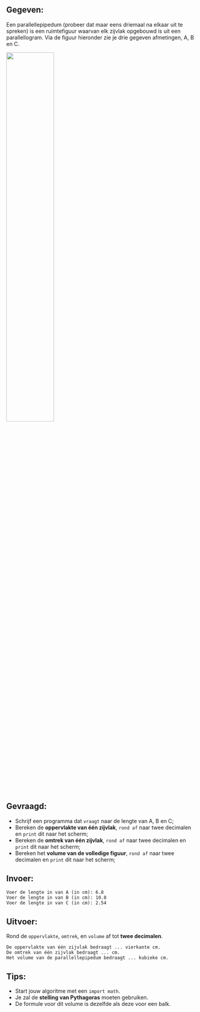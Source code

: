 ## Gegeven:
Een parallellepipedum (probeer dat maar eens driemaal na elkaar uit te spreken) is een ruimtefiguur waarvan elk zijvlak opgebouwd is uit een parallellogram. 
Via de figuur hieronder zie je drie gegeven afmetingen, A, B en C.

<img src="/parallellepipedum.png" width="50%"/>

## Gevraagd: 
* Schrijf een programma dat `vraagt` naar de lengte van A, B en C; 
* Bereken de **oppervlakte van één zijvlak**, `rond af` naar twee decimalen en `print` dit naar het scherm; 
* Bereken de **omtrek van één zijvlak**, `rond af` naar twee decimalen en `print` dit naar het scherm; 
* Bereken het **volume van de volledige figuur**, `rond af` naar twee decimalen en `print` dit naar het scherm; 


## Invoer: 
```
Voer de lengte in van A (in cm): 6.8
Voer de lengte in van B (in cm): 10.8
Voer de lengte in van C (in cm): 2.54 
```
## Uitvoer: 

Rond de `oppervlakte`, `omtrek`, en `volume` af tot **twee decimalen**. 
```
De oppervlakte van één zijvlak bedraagt ... vierkante cm.
De omtrek van één zijvlak bedraagt ... cm. 
Het volume van de parallellepipedum bedraagt ... kubieke cm. 
```

## Tips: 
* Start jouw algoritme met een `import math`.
* Je zal de **stelling van Pythagoras** moeten gebruiken.  
* De formule voor dit volume is dezelfde als deze voor een balk. 



